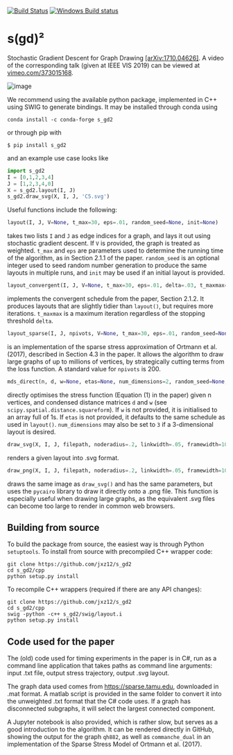 [![Build Status](https://travis-ci.com/jxz12/s_gd2.svg?branch=master)](https://travis-ci.com/jxz12/s_gd2)
[![Windows Build status](https://ci.appveyor.com/api/projects/status/5h4mp93ku0ft62ha/branch/master?svg=true)](https://ci.appveyor.com/project/jxz12/s-gd2/branch/master)


# s(gd)²
Stochastic Gradient Descent for Graph Drawing [[arXiv:1710.04626]](https://arxiv.org/abs/1710.04626). A video of the corresponding talk (given at IEEE VIS 2019) can be viewed at [vimeo.com/373015168](https://vimeo.com/373015168).

![image](https://media.giphy.com/media/JoaboGdTq1sXNnnIND/giphy.gif)

We recommend using the available python package, implemented in C++ using SWIG to generate bindings. It may be installed through conda using
```
conda install -c conda-forge s_gd2
```
or through pip with
```
$ pip install s_gd2
```
and an example use case looks like
```python
import s_gd2
I = [0,1,2,3,4]
J = [1,2,3,4,0]
X = s_gd2.layout(I, J)
s_gd2.draw_svg(X, I, J, 'C5.svg')
```

Useful functions include the following:
```python
layout(I, J, V=None, t_max=30, eps=.01, random_seed=None, init=None)
```
takes two lists `I` and `J` as edge indices for a graph, and lays it out using stochastic gradient descent. If `V` is provided, the graph is treated as weighted. `t_max` and `eps` are parameters used to determine the running time of the algorithm, as in Section 2.1.1 of the paper. `random_seed` is an optional integer used to seed random number generation to produce the same layouts in multiple runs, and `init` may be used if an initial layout is provided.
```python
layout_convergent(I, J, V=None, t_max=30, eps=.01, delta=.03, t_maxmax=200, random_seed=None, init=None)
```
implements the convergent schedule from the paper, Section 2.1.2. It produces layouts that are slightly tidier than `layout()`, but requires more iterations. `t_maxmax` is a maximum iteration regardless of the stopping threshold `delta`.
```python
layout_sparse(I, J, npivots, V=None, t_max=30, eps=.01, random_seed=None, init=None)
```
is an implementation of the sparse stress approximation of Ortmann et al. (2017), described in Section 4.3 in the paper. It allows the algorithm to draw large graphs of up to millions of vertices, by strategically cutting terms from the loss function. A standard value for `npivots` is 200.
```python
mds_direct(n, d, w=None, etas=None, num_dimensions=2, random_seed=None, init=None)
```
directly optimises the stress function (Equation (1) in the paper) given n vertices, and condensed distance matrices `d` and `w` (see `scipy.spatial.distance.squareform`). If `w` is not provided, it is initialised to an array full of 1s. If `etas` is not provided, it defaults to the same schedule as used in `layout()`. `num_dimensions` may also be set to `3` if a 3-dimensional layout is desired.
```python
draw_svg(X, I, J, filepath, noderadius=.2, linkwidth=.05, framewidth=1000, border=50, nodeopacity=1, linkopacity=1)
```
renders a given layout into .svg format.
```python
draw_png(X, I, J, filepath, noderadius=.2, linkwidth=.05, framewidth=1000, border=50, nodeopacity=1, linkopacity=1)
```
draws the same image as `draw_svg()` and has the same parameters, but uses the `pycairo` library to draw it directly onto a .png file. This function is especially useful when drawing large graphs, as the equivalent .svg files can become too large to render in common web browsers.


## Building from source
To build the package from source, the easiest way is through Python `setuptools`. To install from source with precompiled C++ wrapper code:

```shell
git clone https://github.com/jxz12/s_gd2
cd s_gd2/cpp
python setup.py install
```
To recompile C++ wrappers (required if there are any API changes):
```shell
git clone https://github.com/jxz12/s_gd2
cd s_gd2/cpp
swig -python -c++ s_gd2/swig/layout.i
python setup.py install
```

## Code used for the paper
The (old) code used for timing experiments in the paper is in C#, run as a command line application that takes paths as command line arguments: input .txt file, output stress trajectory, output .svg layout.

The graph data used comes from <https://sparse.tamu.edu>, downloaded in .mat format. A matlab script is provided in the same folder to convert it into the unweighted .txt format that the C# code uses. If a graph has disconnected subgraphs, it will select the largest connected component.

A Jupyter notebook is also provided, which is rather slow, but serves as a good introduction to the algorithm. It can be rendered directly in GitHub, showing the output for the graph `qh882`, as well as `commanche_dual` in an implementation of the Sparse Stress Model of Ortmann et al. (2017).
